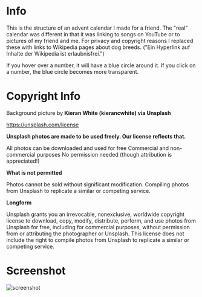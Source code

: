 # Info
This is the structure of an advent calendar I made for a friend. The "real" calendar was different in that it was linking to songs on YouTube or to pictures of my friend and me.
For privacy and copyright reasons I replaced these with links to Wikipedia pages about dog breeds. ("Ein Hyperlink auf Inhalte der Wikipedia ist erlaubnisfrei.")

If you hover over a number, it will have a blue circle around it. If you click on a number, the blue circle becomes more transparent.

# Copyright Info

Background picture by **Kieran White (kierancwhite) via Unsplash**


https://unsplash.com/license

**Unsplash photos are made to be used freely. Our license reflects that.**

All photos can be downloaded and used for free
Commercial and non-commercial purposes
No permission needed (though attribution is appreciated!)

**What is not permitted**

Photos cannot be sold without significant modification.
Compiling photos from Unsplash to replicate a similar or competing service.

**Longform**

Unsplash grants you an irrevocable, nonexclusive, worldwide copyright license to download, copy, modify, distribute, perform, and use photos from Unsplash for free, including for commercial purposes, without permission from or attributing the photographer or Unsplash. This license does not include the right to compile photos from Unsplash to replicate a similar or competing service.

# Screenshot

<img src="./advent-calendar.png" alt="screenshot" />